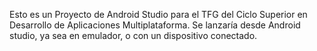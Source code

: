 Esto es un Proyecto de Android Studio para el TFG del Ciclo Superior en Desarrollo de Aplicaciones Multiplataforma.
Se lanzaría desde Android studio, ya sea en emulador, o con un dispositivo conectado.
